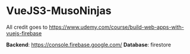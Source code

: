 # VueJS3-MusoNinjas

All credit goes to https://www.udemy.com/course/build-web-apps-with-vuejs-firebase

**Backend**: https://console.firebase.google.com/
**Database**: firestore
